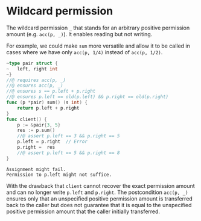 # Wildcard permission

The wildcard permission `_` that stands for an arbitrary positive permission amount (e.g. `acc(p, _)`).
It enables reading but not writing.

For example, we could make `sum` more versatile and allow it to be called in cases where we have only `acc(p, 1/4)` instead of `acc(p, 1/2)`.
``` go
~type pair struct {
~	left, right int
~}
//@ requires acc(p, _)
//@ ensures acc(p, _)
//@ ensures s == p.left + p.right
//@ ensures p.left == old(p.left) && p.right == old(p.right)
func (p *pair) sum() (s int) {
	return p.left + p.right
}
func client() {
	p := &pair{3, 5}
	res := p.sum()
	//@ assert p.left == 3 && p.right == 5
	p.left = p.right  // Error
	p.right =  res
	//@ assert p.left == 5 && p.right == 8
}
```
``` text
Assignment might fail. 
Permission to p.left might not suffice.
```
With the drawback that `client` cannot recover the exact permission amount and can no longer write `p.left` and `p.right`.
The postcondition `acc(p, _)` ensures only that an unspecified positive permission amount is transferred back to the caller but does not guarantee that it is equal to the unspecified positive permission amount that the caller initially transferred.

